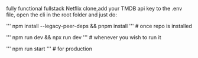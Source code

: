 fully functional fullstack Netflix clone,add your TMDB api key to the .env file, open the cli in the root folder and just do:

''' npm install --legacy-peer-deps && pnpm install '''    # once repo is installed

''' npm run dev && npx run dev '''   # whenever you wish to run it

''' npm run start ''' # for production
